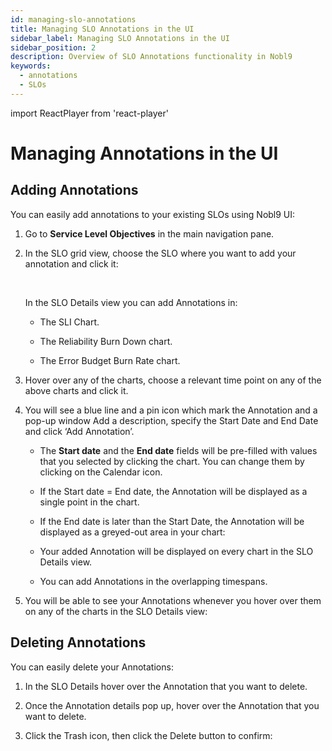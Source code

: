 ```yaml
---
id: managing-slo-annotations
title: Managing SLO Annotations in the UI
sidebar_label: Managing SLO Annotations in the UI
sidebar_position: 2
description: Overview of SLO Annotations functionality in Nobl9
keywords:
  - annotations
  - SLOs
---
```

import ReactPlayer from 'react-player'

# Managing Annotations in the UI

## Adding Annotations

You can easily add annotations to your existing SLOs using Nobl9 UI:

1. Go to **Service Level Objectives** in the main navigation pane.

2. In the SLO grid view, choose the SLO where you want to add your annotation and click it:

    <ReactPlayer controls url='/video/Annotations_Step1.mp4' width="90%" margin="10px" /><br/>

    In the SLO Details view you can add Annotations in:

    * The SLI Chart.

    * The Reliability Burn Down chart.

    * The Error Budget Burn Rate chart.

3. Hover over any of the charts, choose a relevant time point on any of the above charts and click it.

4. You will see a blue line and a pin icon which mark the Annotation and a pop-up window Add a description, specify the Start Date and End Date and click ‘Add Annotation’.

    * The **Start date** and the **End date** fields will be pre-filled with values that you selected by clicking the chart. You can change them by clicking on the Calendar icon.

    * If the Start date = End date, the Annotation will be displayed as a single point in the chart.

    <ReactPlayer controls url='/video/Single_annotation.mp4' width="100%" margin="auto" />

    * If the End date is later than the Start Date, the Annotation will be displayed as a greyed-out area in your chart:

    <ReactPlayer controls url='/video/Annotations_Span.mp4' width="100%" />

    * Your added Annotation will be displayed on every chart in the SLO Details view.

    * You can add Annotations in the overlapping timespans.

5. You will be able to see your Annotations whenever you hover over them on any of the charts in the SLO Details view:

    <ReactPlayer controls url='/video/Annotations_Hover.mp4' width="100%" />

## Deleting Annotations

You can easily delete your Annotations:

1. In the SLO Details hover over the Annotation that you want to delete.

2. Once the Annotation details pop up, hover over the Annotation that you want to delete.

3. Click the Trash icon, then click the Delete button to confirm:

    <ReactPlayer controls url='/video/Delete_Annotations.mp4' width="100%" />
